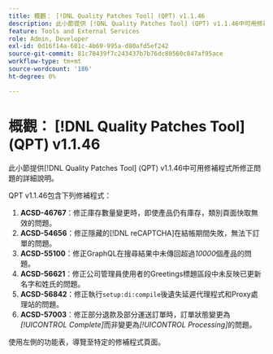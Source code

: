 ```yaml
---
title: 概觀： [!DNL Quality Patches Tool] (QPT) v1.1.46
description: 此小節提供 [!DNL Quality Patches Tool] (QPT) v1.1.46中可用修補程式所修正問題的詳細說明。
feature: Tools and External Services
role: Admin, Developer
exl-id: 0d16f14a-681c-4b69-995a-d80afd5ef242
source-git-commit: 81c78439f7c243437b7b76dc80560c847af95ace
workflow-type: tm+mt
source-wordcount: '186'
ht-degree: 0%

---
```


# 概觀： [!DNL Quality Patches Tool] (QPT) v1.1.46

此小節提供[!DNL Quality Patches Tool] (QPT) v1.1.46中可用修補程式所修正問題的詳細說明。

QPT v1.1.46包含下列修補程式：

1. **ACSD-46767**：修正庫存數量變更時，即使產品仍有庫存，類別頁面快取無效的問題。
1. **ACSD-54656**：修正隱藏的[!DNL reCAPTCHA]在結帳期間失敗，無法下訂單的問題。
1. **ACSD-55100**：修正GraphQL在搜尋結果中未傳回超過&#x200B;*10000*&#x200B;個產品的問題。
1. **ACSD-56621**：修正公司管理員使用者的Greetings標題區段中未反映已更新名字和姓氏的問題。
1. **ACSD-56842**：修正執行`setup:di:compile`後遺失延遲代理程式和Proxy處理站的問題。
1. **ACSD-57003**：修正部分退款及部分運送訂單時，訂單狀態變更為&#x200B;*[!UICONTROL Complete]*&#x200B;而非變更為&#x200B;*[!UICONTROL Processing]*&#x200B;的問題。

使用左側的功能表，導覽至特定的修補程式頁面。
